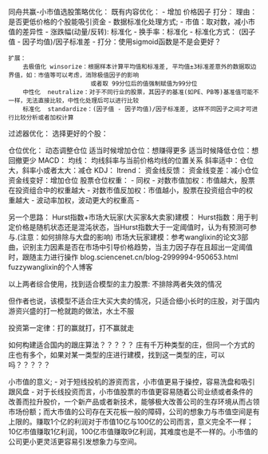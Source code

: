 同舟共赢-小市值选股策略优化：
既有内容优化：
    - 增加 价格因子 打分：
      理由：是否更低价格的个股能吸引资金
    - 数据标准化处理方式;
        - 市值：取对数，减小市值的差异性
        - 涨跌幅(动量/反转): 标准化 
        - 换手率：标准化
        - 标准化方式： (因子值 - 因子均值)/因子标准差
        - 打分：使用sigmoid函数是不是会更好？

    扩展：
        去极值化 winsorize：根据样本计算平均值和标准差, 平均值±3标准差意外的数据取边界值，如：市值等可以考虑，消除极值因子的影响
                           或者取 99分位后的值强制赋值为99分位
        中性化  neutralize：对于不同行业的股票，其因子的基准(如PE、PB等)基准值可能不一样，无法直接比较，中性化处理后可以进行比较
        标准化  standardize：(因子值 - 因子均值)/因子标准差, 这样不同因子之间才可进行比较分析或者加权计算

过滤器优化：
    选择更好的个股：

仓位优化：
    动态调整仓位
      适当时候增加仓位：想赚得更多
      适当时候降低仓位：想回撤更少
        MACD：
        均线： 均线斜率与当前价格均线的位置关系
            斜率适中：仓位大，斜率小或者太大：减仓
        KDJ：
        Itrend：
        资金线反馈：
            资金线变差：减小仓位
            资金线变好：增加仓位
    股票仓位权重：
        - 同权
        - 对数市值加权：市值越大，股票在投资组合中的权重越大
        - 对数市值反加权：市值越小，股票在投资组合中的权重越大
        - 波动率加权，波动更大的权重高
        - 

另一个思路：
Hurst指数+市场大玩家(大买家&大卖家)建模：
Hurst指数：用于判定价格是随机状态还是混沌状态，当Hurst指数大于一定阈值时，认为有预测可参与.(注意：如何排除与大盘的影响)
市场大玩家建模：参考wanglixin的论文3部曲，识别主力因素是否在市场中引导价格趋势，当主力因子存在且超出一定阈值时，跟随主力进行操作
            blog.sciencenet.cn/blog-2999994-950653.html   fuzzywanglixin的个人博客

以上两者综合使用，找到适合模型的主力股票: 不排除两者失效的情况

但作者也说，该模型不适合庄大买大卖的情况，只适合细小长时的庄股，对于国内游资兴盛的打一枪就跑的做法，水土不服

投资第一定律：打的赢就打，打不赢就走

如何构建适合国内的跟庄算法？？？？？
庄有千万种类型的庄，但同一个方式的庄也有多个，如果对某一类型的庄进行建模，找到这一类型的庄，可以吗？？？？？

小市值的意义;
    - 对于短线投机的游资而言，小市值更易于操控，容易洗盘和吸引跟风盘
    - 对于长线投资而言，小市值股票的市值更容易随着公司业绩或者条件的改善而拉升股价，一个新产品或者新技术，能够极大改善公司的生存环境从而占领市场份额；而大市值的公司存在天花板一般的障碍，公司的想象力与市值空间是有上限的。赚取1个亿的利润对于市值10亿与100亿的公司而言，意义完全不一样；10亿市值赚取1亿利润，100亿市值赚取9亿利润，其难度也是不一样的。小市值的公司更小更灵活更容易引发想象力与空间。